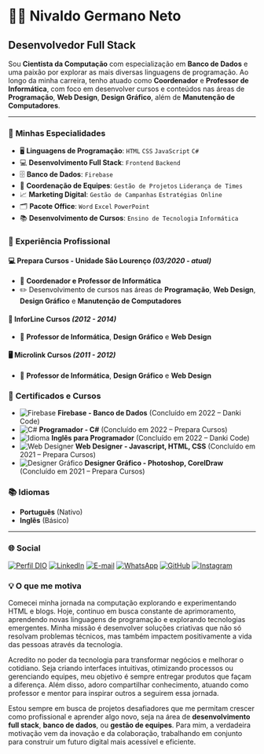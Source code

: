 # 👨‍💻 **Nivaldo Germano Neto**

## Desenvolvedor Full Stack

Sou **Cientista da Computação** com especialização em **Banco de Dados** e uma paixão por explorar as mais diversas linguagens de programação. Ao longo da minha carreira, tenho atuado como **Coordenador** e **Professor de Informática**, com foco em desenvolver cursos e conteúdos nas áreas de **Programação**, **Web Design**, **Design Gráfico**, além de **Manutenção de Computadores**.

---
### 🚀 **Minhas Especialidades**

- 🖥️ **Linguagens de Programação**: `HTML` `CSS` `JavaScript` `C#`
- 💻 **Desenvolvimento Full Stack**: `Frontend` `Backend`
- 🗄️ **Banco de Dados**: `Firebase`
- 👥 **Coordenação de Equipes**: `Gestão de Projetos` `Liderança de Times`
- 📈 **Marketing Digital**: `Gestão de Campanhas` `Estratégias Online`
- 🗂️ **Pacote Office**: `Word` `Excel` `PowerPoint`
- 📚 **Desenvolvimento de Cursos**: `Ensino de Tecnologia` `Informática`

### 💼 **Experiência Profissional**

#### 💻 **Prepara Cursos - Unidade São Lourenço** *(03/2020 - atual)*
- 📌 **Coordenador e Professor de Informática**
- ✏️ Desenvolvimento de cursos nas áreas de **Programação**, **Web Design**, **Design Gráfico** e **Manutenção de Computadores**

#### 🎨 **InforLine Cursos** *(2012 - 2014)*
- 📌 **Professor de Informática**, **Design Gráfico** e **Web Design**

#### 🖥️ **Microlink Cursos** *(2011 - 2012)*
- 📌 **Professor de Informática**, **Design Gráfico** e **Web Design**

### 📜 **Certificados e Cursos**
- ![Firebase](https://img.icons8.com/color/20/000000/firebase.png) **Firebase - Banco de Dados** (Concluído em 2022 – Danki Code)
- ![C#](https://img.icons8.com/color/20/000000/c-sharp-logo.png) **Programador - C#** (Concluído em 2022 – Prepara Cursos)
- ![Idioma](https://img.icons8.com/color/20/000000/language.png) **Inglês para Programador** (Concluído em 2022 – Danki Code)
- ![Web Designer](https://img.icons8.com/color/20/000000/code.png) **Web Designer - Javascript, HTML, CSS** (Concluído em 2021 – Prepara Cursos)
- ![Designer Gráfico](https://img.icons8.com/color/20/000000/adobe-photoshop.png) **Designer Gráfico - Photoshop, CorelDraw** (Concluído em 2021 – Prepara Cursos)

### 📚 **Idiomas**
- **Português** (Nativo)
- **Inglês** (Básico)

---

### 🌐 **Social**

[![Perfil DIO](https://img.shields.io/badge/-Meu%20Perfil%20na%20DIO-000000?style=for-the-badge&logo=gitbook&logoColor=white)](https://web.dio.me/users/nivaldo_nilngn)
[![LinkedIn](https://img.shields.io/badge/LinkedIn-%230077B5.svg?style=for-the-badge&logo=linkedin&logoColor=white)](https://www.linkedin.com/in/nivaldo-g-neto-859549234/)
[![E-mail](https://img.shields.io/badge/-Email-0078D4?style=for-the-badge&logo=microsoft-outlook&logoColor=white)](mailto:nivaldo.nilngn@gmail.com)
[![WhatsApp](https://img.shields.io/badge/WhatsApp-25D366?style=for-the-badge&logo=whatsapp&logoColor=white)](https://wa.me/5581988916702)
[![GitHub](https://img.shields.io/badge/GitHub-181717?style=for-the-badge&logo=github&logoColor=white)](https://github.com/Nivaldo-Nilngn)
[![Instagram](https://img.shields.io/badge/Instagram-E4405F?style=for-the-badge&logo=instagram&logoColor=white)](https://www.instagram.com/nivaldogneto/)
### 💡 **O que me motiva**

Comecei minha jornada na computação explorando e experimentando HTML e blogs. Hoje, continuo em busca constante de aprimoramento, aprendendo novas linguagens de programação e explorando tecnologias emergentes. Minha missão é desenvolver soluções criativas que não só resolvam problemas técnicos, mas também impactem positivamente a vida das pessoas através da tecnologia.

Acredito no poder da tecnologia para transformar negócios e melhorar o cotidiano. Seja criando interfaces intuitivas, otimizando processos ou gerenciando equipes, meu objetivo é sempre entregar produtos que façam a diferença. Além disso, adoro compartilhar conhecimento, atuando como professor e mentor para inspirar outros a seguirem essa jornada. 

Estou sempre em busca de projetos desafiadores que me permitam crescer como profissional e aprender algo novo, seja na área de **desenvolvimento full stack**, **banco de dados**, ou **gestão de equipes**. Para mim, a verdadeira motivação vem da inovação e da colaboração, trabalhando em conjunto para construir um futuro digital mais acessível e eficiente.